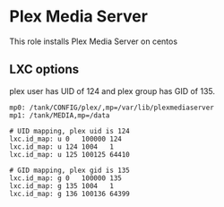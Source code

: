 # Plex Media Server

This role installs Plex Media Server on centos

## LXC options

plex user has UID of 124 and plex group has GID of 135.

```
mp0: /tank/CONFIG/plex/,mp=/var/lib/plexmediaserver
mp1: /tank/MEDIA,mp=/data

# UID mapping, plex uid is 124
lxc.id_map: u 0   100000 124
lxc.id_map: u 124 1004   1
lxc.id_map: u 125 100125 64410

# GID mapping, plex gid is 135
lxc.id_map: g 0   100000 135
lxc.id_map: g 135 1004   1
lxc.id_map: g 136 100136 64399
```
